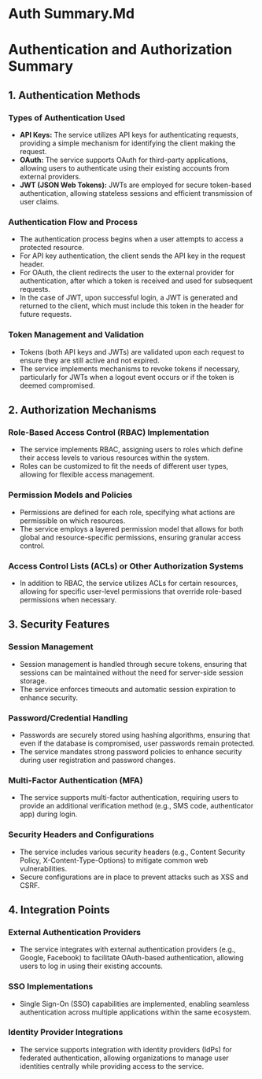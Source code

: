 # Auth Summary.Md

# Authentication and Authorization Summary

## 1. Authentication Methods

### Types of Authentication Used
- **API Keys:** The service utilizes API keys for authenticating requests, providing a simple mechanism for identifying the client making the request.
- **OAuth:** The service supports OAuth for third-party applications, allowing users to authenticate using their existing accounts from external providers.
- **JWT (JSON Web Tokens):** JWTs are employed for secure token-based authentication, allowing stateless sessions and efficient transmission of user claims.

### Authentication Flow and Process
- The authentication process begins when a user attempts to access a protected resource. 
- For API key authentication, the client sends the API key in the request header.
- For OAuth, the client redirects the user to the external provider for authentication, after which a token is received and used for subsequent requests.
- In the case of JWT, upon successful login, a JWT is generated and returned to the client, which must include this token in the header for future requests.

### Token Management and Validation
- Tokens (both API keys and JWTs) are validated upon each request to ensure they are still active and not expired. 
- The service implements mechanisms to revoke tokens if necessary, particularly for JWTs when a logout event occurs or if the token is deemed compromised.

## 2. Authorization Mechanisms

### Role-Based Access Control (RBAC) Implementation
- The service implements RBAC, assigning users to roles which define their access levels to various resources within the system.
- Roles can be customized to fit the needs of different user types, allowing for flexible access management.

### Permission Models and Policies
- Permissions are defined for each role, specifying what actions are permissible on which resources. 
- The service employs a layered permission model that allows for both global and resource-specific permissions, ensuring granular access control.

### Access Control Lists (ACLs) or Other Authorization Systems
- In addition to RBAC, the service utilizes ACLs for certain resources, allowing for specific user-level permissions that override role-based permissions when necessary.

## 3. Security Features

### Session Management
- Session management is handled through secure tokens, ensuring that sessions can be maintained without the need for server-side session storage.
- The service enforces timeouts and automatic session expiration to enhance security.

### Password/Credential Handling
- Passwords are securely stored using hashing algorithms, ensuring that even if the database is compromised, user passwords remain protected.
- The service mandates strong password policies to enhance security during user registration and password changes.

### Multi-Factor Authentication (MFA)
- The service supports multi-factor authentication, requiring users to provide an additional verification method (e.g., SMS code, authenticator app) during login.

### Security Headers and Configurations
- The service includes various security headers (e.g., Content Security Policy, X-Content-Type-Options) to mitigate common web vulnerabilities.
- Secure configurations are in place to prevent attacks such as XSS and CSRF.

## 4. Integration Points

### External Authentication Providers
- The service integrates with external authentication providers (e.g., Google, Facebook) to facilitate OAuth-based authentication, allowing users to log in using their existing accounts.

### SSO Implementations
- Single Sign-On (SSO) capabilities are implemented, enabling seamless authentication across multiple applications within the same ecosystem.

### Identity Provider Integrations
- The service supports integration with identity providers (IdPs) for federated authentication, allowing organizations to manage user identities centrally while providing access to the service.